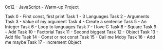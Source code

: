 0x12 - JavaScript - Warm-up Project

Task 0 - First const, first print
Task 1 - 3 Languages
Task 2 - Arguments
Task 3 - Value of my argument
Task 4 - Create a sentence
Task 5 - An Integer
Task 6 - Loop to languages
Task 7 - I love C
Task 8 - Square
Task 9 - Add
Task 10 - Factorial
Task 11 - Second biggest
Task 12 - Object
Task 13 - Add file
Task 14 - Const or not const
Task 15 - Call me Moby
Task 16 - Add me maybe
Task 17 - Increment Object
